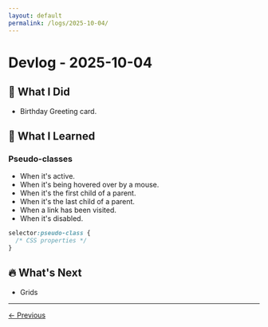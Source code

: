 ```yaml
---
layout: default
permalink: /logs/2025-10-04/
---
```


# Devlog - 2025-10-04

## 🚀 What I Did

- Birthday Greeting card.

## 🧠 What I Learned

### Pseudo-classes

- When it's active.
- When it's being hovered over by a mouse.
- When it's the first child of a parent.
- When it's the last child of a parent.
- When a link has been visited.
- When it's disabled.

```css
selector:pseudo-class {
  /* CSS properties */
}
```

## 🔥 What's Next

- Grids

---

[← Previous]({{site.baseurl}}/logs/2025-10-03/)
